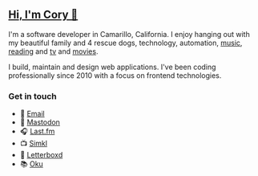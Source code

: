 ## [Hi, I'm Cory 👋](https://coryd.dev)

I'm a software developer in Camarillo, California. I enjoy hanging out with my beautiful family and 4 rescue dogs, technology, automation, <a href="https://www.last.fm/user/cdme_" target="_blank" rel="noopener noreferrer">music</a>, <a href="https://oku.club/user/cory" target="_blank" rel="noopener noreferrer">reading</a> and <a href="https://simkl.com/5795262" target="_blank" rel="noopener noreferrer">tv</a> and <a href="https://letterboxd.com/cdme" target="_blank" rel="noopener noreferrer">movies</a>.

I build, maintain and design web applications. I've been coding professionally since 2010 with a focus on frontend technologies.

### Get in touch

- 📧 [Email](mailto:cordial.desk8328@coryd.dev)
- 🐘 <a rel="me" href="https://social.lol/@cory">Mastodon</a>
- 🎧 [Last.fm](https://last.fm/user/cdme_)
- 📺 [Simkl](https://simkl.com/5795262)
- 🎥 [Letterboxd](https://letterboxd.com/cdme)
- 📚 [Oku](https://oku.club/user/cory)
